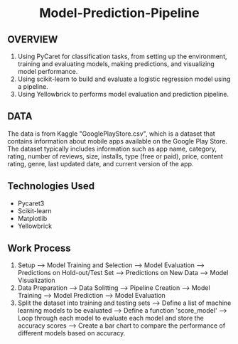 <h1 align="center">Model-Prediction-Pipeline</h1>

## OVERVIEW
1. Using PyCaret for classification tasks, from setting up the environment, training and evaluating models, making predictions, and visualizing model performance.
2. Using scikit-learn to build and evaluate a logistic regression model using a pipeline. 
3. Using Yellowbrick to performs model evaluation and prediction pipeline.


## DATA
The data is from Kaggle "GooglePlayStore.csv", which is a dataset that contains information about mobile apps available on the Google Play Store. The dataset typically includes information such as app name, category, rating, number of reviews, size, installs, type (free or paid), price, content rating, genre, last updated date, and current version of the app.

## Technologies Used
- Pycaret3
- Scikit-learn
- Matplotlib
- Yellowbrick

## Work Process
1. Setup --> Model Training and Selection --> Model Evaluation --> Predictions on Hold-out/Test Set --> Predictions on New Data --> Model Visualization
2. Data Preparation --> Data Solitting --> Pipeline Creation --> Model Training --> Model Prediction --> Model Evaluation
3. Split the dataset into training and testing sets --> Define a list of machine learning models to be evaluated --> Define a function 'score_model' --> Loop through each model to evaluate each model and store the accuracy scores --> Create a bar chart to compare the performance of different models based on accuracy.
